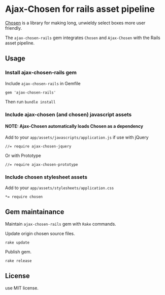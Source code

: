 # Ajax-Chosen for rails asset pipeline

[Chosen](https://github.com/harvesthq/chosen) is a library for making long, unwieldy select boxes more user friendly.

The `ajax-chosen-rails` gem integrates `Chosen` and `Ajax-Chosen` with the Rails asset pipeline.

## Usage

### Install ajax-chosen-rails gem

Include `ajax-chosen-rails` in Gemfile

    gem 'ajax-chosen-rails'

Then run `bundle install`

### Include ajax-chosen (and chosen) javascript assets

#### NOTE: Ajax-Chosen automatically loads Chosen as a dependency

Add to your `app/assets/javascripts/application.js` if use with jQuery

    //= require ajax-chosen-jquery

Or with Prototype

    //= require ajax-chosen-prototype


### Include chosen stylesheet assets

Add to your `app/assets/stylesheets/application.css`

    *= require chosen

## Gem maintainance

Maintain `ajax-chosen-rails` gem with `Rake` commands.

Update origin chosen source files.

    rake update

Publish gem.

    rake release

## License

use MIT license.
